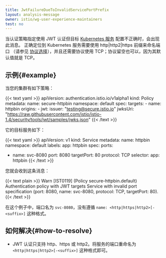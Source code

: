 ```yaml
---
title: JwtFailureDueToInvalidServicePortPrefix
layout: analysis-message
owner: istio/wg-user-experience-maintainers
test: no
---
```


当认证策略指定使用 JWT 认证但目标 [Kubernetes 服务](https://kubernetes.io/zh-cn/docs/concepts/services-networking/service/) 配置不正确时，会出现此消息。
正确定位到 Kubernetes 服务需要使用 http|http2|https 前缀来命名端口
（请参见 [协议选择](/zh/docs/ops/configuration/traffic-management/protocol-selection/)），并且还需要协议使用 TCP；协议留空也可以，因为其默认值就是 TCP。

## 示例{#example}

当您的集群有如下策略：

{{< text yaml >}}
apiVersion: authentication.istio.io/v1alpha1
kind: Policy
metadata:
  name: secure-httpbin
  namespace: default
spec:
  targets:
    - name: httpbin
  origins:
    - jwt:
        issuer: "testing@secure.istio.io"
        jwksUri: "https://raw.githubusercontent.com/istio/istio-1.4/security/tools/jwt/samples/jwks.json"
{{< /text >}}

它的目标服务如下：

{{< text yaml >}}
apiVersion: v1
kind: Service
metadata:
  name: httpbin
  namespace: default
  labels:
    app: httpbin
spec:
  ports:
  - name: svc-8080
    port: 8080
    targetPort: 80
    protocol: TCP
  selector:
    app: httpbin
{{< /text >}}

您就会收到这条消息：

{{< text plain >}}
Warn [IST0119] (Policy secure-httpbin.default) Authentication policy with JWT targets Service with invalid port specification (port: 8080, name: svc-8080, protocol: TCP, targetPort: 80).
{{< /text >}}

在这个例子中，端口名为 `svc-8080`，没有遵循 `name: <http|https|http2>[-<suffix>]` 这种格式。

## 如何解决{#how-to-resolve}

- JWT 认证只支持 http、https 或 http2。将服务的端口重命名为 `<http|https|http2>[-<suffix>]` 这种格式即可。
